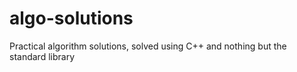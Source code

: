 # algo-solutions
Practical algorithm solutions, solved using C++ and nothing but the standard library
